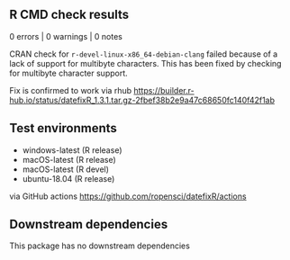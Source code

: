 ## R CMD check results

0 errors | 0 warnings | 0 notes

CRAN check for `r-devel-linux-x86_64-debian-clang` failed because of a lack of
support for multibyte characters. This has been fixed by checking for multibyte
character support. 

Fix is confirmed to work via rhub
https://builder.r-hub.io/status/datefixR_1.3.1.tar.gz-2fbef38b2e9a47c68650fc140f42f1ab


## Test environments 

- windows-latest (R release)
- macOS-latest (R release)
- macOS-latest (R devel)
- ubuntu-18.04 (R release)

via GitHub actions https://github.com/ropensci/datefixR/actions

## Downstream dependencies

This package has no downstream dependencies
